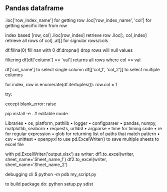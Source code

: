 ## Pandas dataframe
.loc['row_index_name'] for getting row
.loc['row_index_name', 'col'] for getting specific item from row

index based [row, col]
.iloc[row_index] retrieve row
.iloc[:, col_index] retrieve all rows of col]
.at[] for signular rows/cols

df.fillna(0) fill nan with 0
df.dropna() drop rows will null values

filtering
df[df['column'] == 'val'] returns all rows where col == val

df['col_name'] to select single column
df[['col_1', 'col_2']] to select multiple columns

for index, row in enumerate(df.itertuples()):
  row.col = 1

try:

except blank_error:
  raise


pip install -e . # editable mode

Libraries
  • os, platform, pathlib
  • logger
  • configparser
  • pandas, numpy, matplotlib, seaborn
  • requests, urllib3
  • argparse
  • time for timing code
  • re for regular expression
  • glob for returning list of paths that match pattern
  • csv
  • unittest
  • openpyxl to use pd.ExcelWriter() to save multiple sheets to excel file

with pd.ExcelWriter('output.xlsx') as writer: 
  df1.to_excel(writer, sheet_name='Sheet_name_1') 
  df2.to_excel(writer, sheet_name='Sheet_name_2')

debugging cli
$ python -m pdb my_script.py

to build package do: python setup.py sdist
